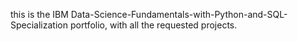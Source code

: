 this is the IBM Data-Science-Fundamentals-with-Python-and-SQL-Specialization portfolio, with all the requested projects.
